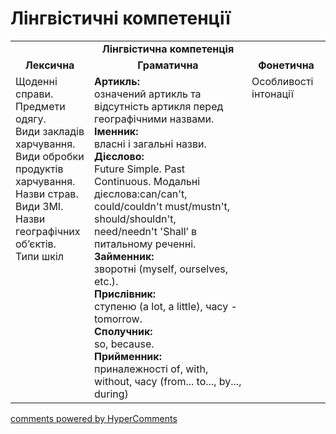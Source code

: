 <div id="hypercomments_widget" class="js-hypercomments-widget invisible"></div>

# Лінгвістичні компетенції


<table>
  <tr>
    <td align="center" colspan="3"><b>Лінгвістична компетенція</b></td>
  </tr>
            <tr>
                <td align="center"><b>Лексична</b></td>
                <td align="center"><b>Граматична</b></td>
                <td align="center"><b>Фонетична</b></td>
            </tr>
            <tr>
                <td width="25%" style="vertical-align:top !important;">
Щоденні справи.<br>
Предмети одягу.<br>
Види закладів харчування.<br>
Види обробки продуктів харчування.<br>
Назви страв.<br>
Види ЗМІ.<br>
Назви географічних об’єктів.<br>
Типи шкіл</td>
<td width="50%" style="vertical-align:top !important;">
<b>Артикль:</b><br>
означений артикль та відсутність артикля перед географічними назвами.<br>
<b>Іменник:</b> <br>
власні і загальні назви.<br>
<b>Дієслово:</b><br>
Future Simple. Past Continuous. Модальні дієслова:саn/can't, could/couldn't must/mustn't, should/shouldn't, need/needn't 'Shall’ в питальному реченні.<br>
<b>Займенник:</b><br>
зворотні (myself, ourselves, etc.).<br>
<b>Прислівник:</b><br>
ступеню (a lot, a little), часу - tomorrow.<br>
<b>Сполучник:</b><br>
so, because.<br>
<b>Прийменник:</b><br>
приналежності of, with, without, часу (from... to..., by..., during)
</td>
<td width="25%" style="vertical-align:top !important;">Особливості інтонації</td>
            </tr>
</table>

<div class="js-hypercomments-container">
    <a href="http://hypercomments.com" class="hc-link" title="comments widget">comments powered by HyperComments</a>
</div>